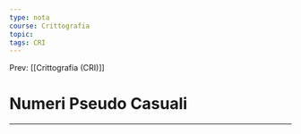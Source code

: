 ```yaml
---
type: nota
course: Crittografia
topic: 
tags: CRI
---
```


Prev: [[Crittografia (CRI)]]

# Numeri Pseudo Casuali
---
